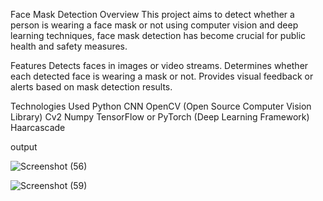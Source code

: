 Face Mask Detection
Overview
This project aims to detect whether a person is wearing a face mask or not using computer vision and deep learning techniques, face mask detection has become crucial for public health and safety measures.

Features
Detects faces in images or video streams.
Determines whether each detected face is wearing a mask or not.
Provides visual feedback or alerts based on mask detection results.


Technologies Used
Python
CNN
OpenCV (Open Source Computer Vision Library)
Cv2
Numpy
TensorFlow or PyTorch (Deep Learning Framework)
Haarcascade



output

![Screenshot (56)](https://github.com/HarishVashisht/Face_mask_detection/assets/151710004/0ff09a70-6e2d-4d34-a8fa-b8cd5c968f8c)

![Screenshot (59)](https://github.com/HarishVashisht/Face_mask_detection/assets/151710004/f6cd3407-9531-4d7c-8940-705b7c27924f)

